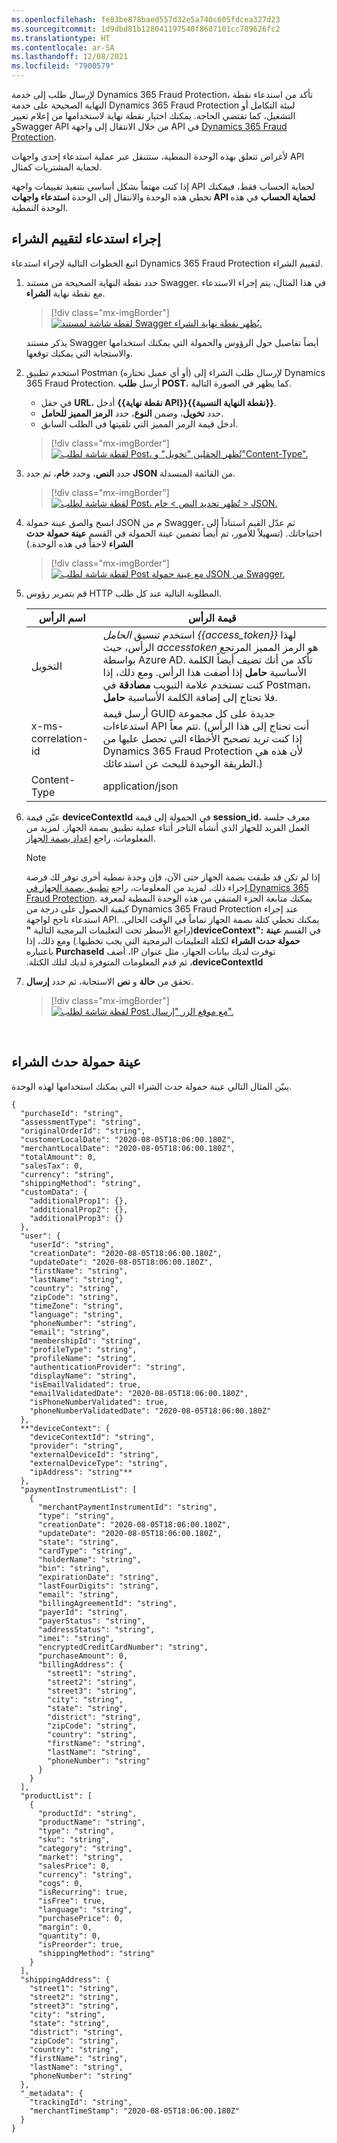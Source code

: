 ```yaml
---
ms.openlocfilehash: fe83be878baed557d32e5a740c605fdcea327d23
ms.sourcegitcommit: 1d9dbd81b128041197540f8687181cc789626fc2
ms.translationtype: HT
ms.contentlocale: ar-SA
ms.lasthandoff: 12/08/2021
ms.locfileid: "7900579"
---
```

لإرسال طلب إلى خدمة Dynamics 365 Fraud Protection، تأكد من استدعاء نقطة النهاية الصحيحة على خدمة Dynamics 365 Fraud Protection لبيئة التكامل أو التشغيل، كما تقتضي الحاجة. يمكنك اختيار نقطة نهاية لاستخدامها من إعلام تغيير وSwagger API من خلال الانتقال إلى واجهة API‎ في [Dynamics 365 Fraud Protection](https://apidocs.microsoft.com/services/dynamics365fraudprotection/?azure-portal=true).

لأغراض تتعلق بهذه الوحدة النمطية، ستتنقل عبر عملية استدعاء إحدى واجهات API لحماية المشتريات كمثال. 

إذا كنت مهتماً بشكل أساسي بتنفيذ تقييمات واجهة API لحماية الحساب فقط، فيمكنك تخطي هذه الوحدة والانتقال إلى الوحدة **استدعاء واجهات API لحماية الحساب** في هذه الوحدة النمطية.

## <a name="make-a-purchase-assessment-call"></a>إجراء استدعاء لتقييم الشراء
اتبع الخطوات التالية لإجراء استدعاء Dynamics 365 Fraud Protection لتقييم الشراء.

1.  حدد نقطة النهاية الصحيحة من مستند Swagger. في هذا المثال، يتم إجراء الاستدعاء مع نقطة نهاية **الشراء**.

    > [!div class="mx-imgBorder"]
    > [![لقطة شاشة لمستند Swagger يُظهر نقطة نهاية الشراء.](../media/purchase-endpoint-ss.png)](../media/purchase-endpoint-ss.png#lightbox) 

    يذكر مستند Swagger أيضاً تفاصيل حول الرؤوس والحمولة التي يمكنك استخدامها والاستجابة التي يمكنك توقعها.

2.  استخدم تطبيق Postman (أو أي عميل تختاره) لإرسال طلب الشراء إلى Dynamics 365 Fraud Protection. أرسل **طلب POST**، كما يظهر في الصورة التالية.
    - في حقل **URL**، أدخل **{{نقطة نهاية API}}{{نقطة النهاية النسبية}}**.
    - حدد **تخويل**، وضمن **النوع**، حدد **الرمز المميز للحامل**.
    - أدخل قيمة الرمز المميز التي تلقيتها في الطلب السابق. 

    > [!div class="mx-imgBorder"]
    > [![لقطة شاشة لطلب Post، تُظهر الحقلين "تخويل" و"Content-Type".](../media/post-request-ss.png)](../media/post-request-ss.png#lightbox) 

4.  حدد **النص**، وحدد **خام**، ثم حدد **JSON** من القائمة المنسدلة. 

    > [!div class="mx-imgBorder"]
    > [![لقطة شاشة لطلب Post، تُظهر تحديد النص > خام > JSON.](../media/json-1.png)](../media/json-1.png#lightbox)
 

5.  انسخ والصق عينة حمولة JSON م من Swagger، ثم عدّل القيم استناداً إلى احتياجاتك. (تسهيلاً للأمور، تم أيضاً تضمين عينة الحمولة في القسم **عينة حمولة حدث الشراء** لاحقاً في هذه الوحدة.)

    > [!div class="mx-imgBorder"]
    > [![لقطة شاشة لطلب Post مع عينة حمولة JSON من Swagger.](../media/json-2-sample-ss.png)](../media/json-2-sample-ss.png#lightbox) 

6.  قم بتمرير رؤوس HTTP المطلوبة التالية عند كل طلب. 

    |      اسم الرأس            |      قيمة الرأس                                                                                                                                                                                                                                                                                                                                    |
    |-----------------------------|------------------------------------------------------------------------------------------------------------------------------------------------------------------------------------------------------------------------------------------------------------------------------------------------------------------------------------------------------|
    |     التخويل           |     استخدم تنسيق *الحامل {{access_token}}* لهذا الرأس، حيث *accesstoken* هو الرمز المميز المرتجع بواسطة Azure AD. تأكد من أنك تضيف أيضاً الكلمة الأساسية **حامل** إذا أضفت هذا الرأس. ومع ذلك، إذا كنت تستخدم علامة التبويب **مصادقة** في Postman، فلا تحتاج إلى إضافة الكلمة الأساسية **حامل**.    |
    |     x-ms-correlation-id     |     أرسل قيمة GUID جديدة على كل مجموعة استدعاءات API تتم معاً. (أنت تحتاج إلى هذا الرأس إذا كنت تريد تصحيح الأخطاء التي تحصل عليها من Dynamics 365 Fraud Protection لأن هذه هي الطريقة الوحيدة للبحث عن استدعائك.)                                                                                                                       |
    |     Content-Type            |     application/json                                                                                                                                                                                                                                                                                                                                 |


7.  عيّن قيمة **deviceContextId** في الحمولة إلى قيمة **session_id**، معرف جلسة العمل الفريد للجهاز الذي أنشأه التاجر أثناء عملية تطبيق بصمة الجهاز. لمزيد من المعلومات، راجع [إعداد بصمة الجهاز](/dynamics365/fraud-protection/device-fingerprinting/?azure-portal=true).
 
    > [!NOTE]
    > إذا لم تكن قد طبقت بصمة الجهاز حتى الآن، فإن وحدة نمطية أخرى توفر لك فرصة إجراء ذلك. لمزيد من المعلومات، راجع [تطبيق بصمة الجهاز في Dynamics 365 Fraud Protection](/learn/modules/device-fingerprint-fraud-protection//?azure-portal=true). يمكنك متابعة الجزء المتبقي من هذه الوحدة النمطية لمعرفة كيفية الحصول على درجة من Dynamics 365 Fraud Protection عند إجراء استدعاء ناجح لواجهة API. يمكنك تخطي كتلة بصمة الجهاز تماماً في الوقت الحالي. (راجع الأسطر تحت التعليمات البرمجية التالية **"‏deviceContext":** في القسم **عينة حمولة حدث الشراء‬‏‫** لكتلة التعليمات البرمجية التي يجب تخطيها.) ومع ذلك، إذا توفرت لديك بيانات الجهاز، مثل عنوان IP، أضف **PurchaseId** باعتباره **deviceContextId**، ثم قدم المعلومات المتوفرة لديك لتلك الكتلة. 

8.  تحقق من **حالة** و **نص** الاستجابة، ثم حدد **إرسال**. 

    > [!div class="mx-imgBorder"]
    > [![لقطة شاشة لطلب Post مع موقع الزر "إرسال".](../media/post-request-send-ss.png)](../media/post-request-send-ss.png#lightbox)

 
 
## <a name="sample-purchase-event-payload"></a>عينة حمولة حدث الشراء‬‏‫‬‏‫
يبيّن المثال التالي عينة حمولة حدث الشراء التي يمكنك استخدامها لهذه الوحدة.

```http
{
  "purchaseId": "string",
  "assessmentType": "string",
  "originalOrderId": "string",
  "customerLocalDate": "2020-08-05T18:06:00.180Z",
  "merchantLocalDate": "2020-08-05T18:06:00.180Z",
  "totalAmount": 0,
  "salesTax": 0,
  "currency": "string",
  "shippingMethod": "string",
  "customData": {
    "additionalProp1": {},
    "additionalProp2": {},
    "additionalProp3": {}
  },
  "user": {
    "userId": "string",
    "creationDate": "2020-08-05T18:06:00.180Z",
    "updateDate": "2020-08-05T18:06:00.180Z",
    "firstName": "string",
    "lastName": "string",
    "country": "string",
    "zipCode": "string",
    "timeZone": "string",
    "language": "string",
    "phoneNumber": "string",
    "email": "string",
    "membershipId": "string",
    "profileType": "string",
    "profileName": "string",
    "authenticationProvider": "string",
    "displayName": "string",
    "isEmailValidated": true,
    "emailValidatedDate": "2020-08-05T18:06:00.180Z",
    "isPhoneNumberValidated": true,
    "phoneNumberValidatedDate": "2020-08-05T18:06:00.180Z"
  },
  **"deviceContext": {
    "deviceContextId": "string",
    "provider": "string",
    "externalDeviceId": "string",
    "externalDeviceType": "string",
    "ipAddress": "string"**
  },
  "paymentInstrumentList": [
    {
      "merchantPaymentInstrumentId": "string",
      "type": "string",
      "creationDate": "2020-08-05T18:06:00.180Z",
      "updateDate": "2020-08-05T18:06:00.180Z",
      "state": "string",
      "cardType": "string",
      "holderName": "string",
      "bin": "string",
      "expirationDate": "string",
      "lastFourDigits": "string",
      "email": "string",
      "billingAgreementId": "string",
      "payerId": "string",
      "payerStatus": "string",
      "addressStatus": "string",
      "imei": "string",
      "encryptedCreditCardNumber": "string",
      "purchaseAmount": 0,
      "billingAddress": {
        "street1": "string",
        "street2": "string",
        "street3": "string",
        "city": "string",
        "state": "string",
        "district": "string",
        "zipCode": "string",
        "country": "string",
        "firstName": "string",
        "lastName": "string",
        "phoneNumber": "string"
      }
    }
  ],
  "productList": [
    {
      "productId": "string",
      "productName": "string",
      "type": "string",
      "sku": "string",
      "category": "string",
      "market": "string",
      "salesPrice": 0,
      "currency": "string",
      "cogs": 0,
      "isRecurring": true,
      "isFree": true,
      "language": "string",
      "purchasePrice": 0,
      "margin": 0,
      "quantity": 0,
      "isPreorder": true,
      "shippingMethod": "string"
    }
  ],
  "shippingAddress": {
    "street1": "string",
    "street2": "string",
    "street3": "string",
    "city": "string",
    "state": "string",
    "district": "string",
    "zipCode": "string",
    "country": "string",
    "firstName": "string",
    "lastName": "string",
    "phoneNumber": "string"
  },
  "_metadata": {
    "trackingId": "string",
    "merchantTimeStamp": "2020-08-05T18:06:00.180Z"
  }
}
```
